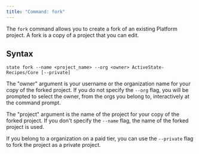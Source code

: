 ```yaml
---
title: "Command: fork"
---
```


The `fork` command allows you to create a fork of an existing Platform project. A fork is a copy of a project that you can edit.

## Syntax

```text
state fork --name <project_name> --org <owner> ActiveState-Recipes/Core [--private]
```

The "owner" argument is your username or the organization name for your copy of the forked project. If you do not specify the `--org` flag, you will be prompted to select the owner, from the orgs you belong to, interactively at the command prompt.

The "project" argument is the name of the project for your copy of the forked project. If you don't specify the `--name` flag, the name of the forked project is used. 

If you belong to a organization on a paid tier, you can use the `--private` flag to fork the project as a private project.